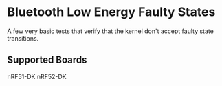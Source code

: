 Bluetooth Low Energy Faulty States
======================================
A few very basic tests that verify that the kernel don't accept faulty state
transitions. 

Supported Boards
-----------------
nRF51-DK
nRF52-DK
